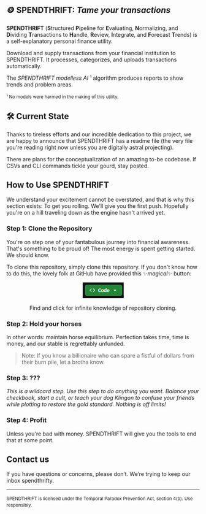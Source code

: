 ## 🪙 SPENDTHRIFT: *Tame your transactions*

**SPENDTHRIFT** (**S**tructured **P**ipeline for **E**valuating, **N**ormalizing, and **D**ividing **T**ransactions to **H**andle, **R**eview, **I**ntegrate, and **F**orecast **T**rends) is a self-explanatory personal finance utility.

Download and supply transactions from your financial institution to SPENDTHRIFT. It processes, categorizes, and uploads transactions automatically.

The *SPENDTHRIFT modelless AI* ¹ algorithm produces reports to show trends and problem areas.

<small>¹ No models were harmed in the making of this utility.</small>

## 🛠️ Current State

Thanks to tireless efforts and our incredible dedication to this project, we are happy to announce that SPENDTHRIFT has a readme file (the very file you're reading right now unless you are digitally astral projecting).

There are plans for the conceptualization of an amazing to-be codebase. If CSVs and CLI commands tickle your gourd, stay posted.

## How to Use SPENDTHRIFT

We understand your excitement cannot be overstated, and that is why this section exists: To get you rolling. We'll give you the first push. Hopefully you're on a hill traveling down as the engine hasn't arrived yet.

### Step 1: Clone the Repository

You're on step one of your fantabulous journey into financial awareness. That's something to be proud of! The most energy is spent getting started. We should know.

To clone this repository, simply clone this repository. If you don't know how to do this, the lovely folk at GitHub have provided this ✨*magical*✨ button:

<center><img src="media/github-code-button.png"><p>Find and click for infinite knowledge of repository cloning.</center>

### Step 2: Hold your horses

In other words: maintain horse equilibrium. Perfection takes time, time is money, and our stable is regrettably unfunded.

> Note: If you know a billionaire who can spare a fistful of dollars from their burn pile, let a brotha know.

### Step 3: ???

*This is a wildcard step. Use this step to do anything you want. Balance your checkbook, start a cult, or teach your dog Klingon to confuse your friends while plotting to restore the gold standard. Nothing is off limits!*

### Step 4: Profit

Unless you're bad with money. SPENDTHRIFT will give you the tools to end that at some point.

## Contact us

If you have questions or concerns, please don’t. We’re trying to keep our inbox spendthrifty.

<hr>

<small>SPENDTHRIFT is licensed under the Temporal Paradox Prevention Act, section 4(b). Use responsibly.</small>